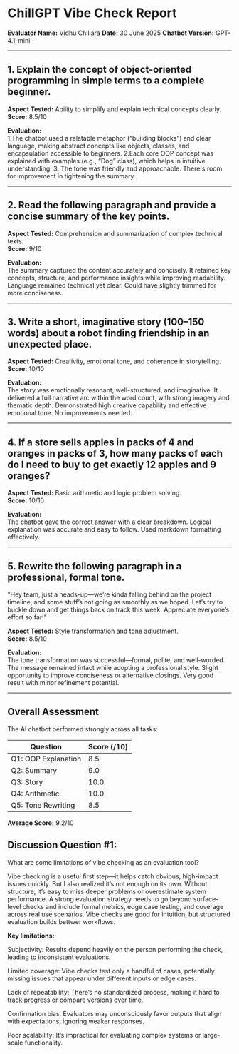 # ChillGPT Vibe Check Report

**Evaluator Name:** Vidhu Chillara 
**Date:** 30 June 2025 
**Chatbot Version:** GPT-4.1-mini  


---

## 1. Explain the concept of object-oriented programming in simple terms to a complete beginner.

**Aspect Tested:** Ability to simplify and explain technical concepts clearly.  
**Score:** 8.5/10

**Evaluation:**  
1.The chatbot used a relatable metaphor (“building blocks”) and clear language, making abstract concepts like objects, classes, and encapsulation accessible to beginners. 
2.Each core OOP concept was explained with examples (e.g., “Dog” class), which helps in intuitive understanding. 
3. The tone was friendly and approachable. There's room for improvement in tightening the summary. 

---

## 2. Read the following paragraph and provide a concise summary of the key points.

**Aspect Tested:** Comprehension and summarization of complex technical texts.  
**Score:** 9/10

**Evaluation:**  
The summary captured the content accurately and concisely. It retained key concepts, structure, and performance insights while improving readability. Language remained technical yet clear. Could have slightly trimmed for more conciseness. 

---

## 3. Write a short, imaginative story (100–150 words) about a robot finding friendship in an unexpected place.

**Aspect Tested:** Creativity, emotional tone, and coherence in storytelling.  
**Score:** 10/10

**Evaluation:**  
The story was emotionally resonant, well-structured, and imaginative. It delivered a full narrative arc within the word count, with strong imagery and thematic depth. Demonstrated high creative capability and effective emotional tone. No improvements needed.

---

## 4. If a store sells apples in packs of 4 and oranges in packs of 3, how many packs of each do I need to buy to get exactly 12 apples and 9 oranges?

**Aspect Tested:** Basic arithmetic and logic problem solving.  
**Score:** 10/10

**Evaluation:**  
The chatbot gave the correct answer with a clear breakdown. Logical explanation was accurate and easy to follow. Used markdown formatting effectively. 

---

## 5. Rewrite the following paragraph in a professional, formal tone.
"Hey team, just a heads-up—we’re kinda falling behind on the project timeline, and some stuff’s not going as smoothly as we hoped. Let’s try to buckle down and get things back on track this week. Appreciate everyone’s effort so far!"

**Aspect Tested:** Style transformation and tone adjustment.  
**Score:** 8.5/10

**Evaluation:**  
The tone transformation was successful—formal, polite, and well-worded. The message remained intact while adopting a professional style. Slight opportunity to improve conciseness or alternative closings. Very good result with minor refinement potential.

---

## Overall Assessment

The AI chatbot performed strongly across all tasks:

| Question | Score (/10) |
|----------|-------------|
| Q1: OOP Explanation | 8.5 |
| Q2: Summary | 9.0 |
| Q3: Story | 10.0 |
| Q4: Arithmetic | 10.0 |
| Q5: Tone Rewriting | 8.5 |

**Average Score:** 9.2/10

## Discussion Question #1:
What are some limitations of vibe checking as an evaluation tool?

Vibe checking is a useful first step—it helps catch obvious, high-impact issues quickly. But I also realized it’s not enough on its own. Without structure, it’s easy to miss deeper problems or overestimate system performance. A strong evaluation strategy needs to go beyond surface-level checks and include formal metrics, edge case testing, and coverage across real use scenarios. Vibe checks are good for intuition, but structured evaluation builds bettwer workflows.

**Key limitations:**

Subjectivity: Results depend heavily on the person performing the check, leading to inconsistent evaluations.

Limited coverage: Vibe checks test only a handful of cases, potentially missing issues that appear under different inputs or edge cases.

Lack of repeatability: There’s no standardized process, making it hard to track progress or compare versions over time.

Confirmation bias: Evaluators may unconsciously favor outputs that align with expectations, ignoring weaker responses.

Poor scalability: It’s impractical for evaluating complex systems or large-scale functionality.